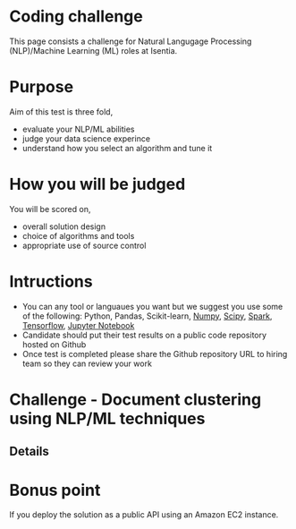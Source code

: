 # Coding challenge
This page consists a challenge for Natural Langugage Processing (NLP)/Machine Learning (ML) roles at Isentia.

# Purpose
Aim of this test is three fold,

- evaluate your NLP/ML abilities 
- judge your data science experince
- understand how you select an algorithm and tune it

# How you will be judged
You will be scored on,

- overall solution design
- choice of algorithms and tools
- appropriate use of source control

# Intructions

- You can any tool or languaues you want but we suggest you use some of the following: Python, Pandas, Scikit-learn, [Numpy](http://www.numpy.org/), [Scipy](https://www.scipy.org/), [Spark](http://spark.apache.org/), [Tensorflow](https://www.tensorflow.org/), [Jupyter Notebook](http://jupyter.org/)
- Candidate should put their test results on a public code repository hosted on Github
- Once test is completed please share the Github repository URL to hiring team so they can review your work

# Challenge - Document clustering using NLP/ML techniques

## Details

# Bonus point
If you deploy the solution as a public API using an Amazon EC2 instance.
